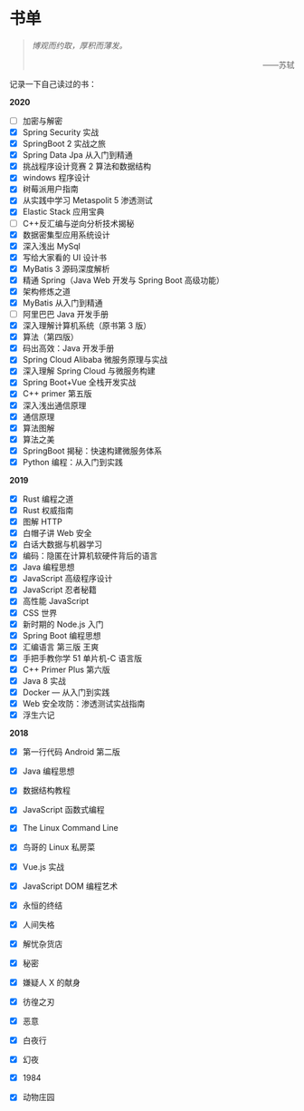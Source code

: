 # 书单


> _博观而约取，厚积而薄发。_
>
> <p style="text-align: right">——苏轼</p>

记录一下自己读过的书：

**2020**

- [ ] 加密与解密
- [x] Spring Security 实战
- [x] SpringBoot 2 实战之旅
- [x] Spring Data Jpa 从入门到精通
- [x] 挑战程序设计竞赛 2 算法和数据结构
- [x] windows 程序设计
- [x] 树莓派用户指南
- [x] 从实践中学习 Metaspolit 5 渗透测试
- [x] Elastic Stack 应用宝典
- [ ] C++反汇编与逆向分析技术揭秘
- [x] 数据密集型应用系统设计
- [x] 深入浅出 MySql
- [x] 写给大家看的 UI 设计书
- [x] MyBatis 3 源码深度解析
- [x] 精通 Spring（Java Web 开发与 Spring Boot 高级功能）
- [x] 架构修炼之道
- [x] MyBatis 从入门到精通
- [ ] 阿里巴巴 Java 开发手册
- [x] 深入理解计算机系统（原书第 3 版）
- [x] 算法（第四版）
- [x] 码出高效：Java 开发手册
- [x] Spring Cloud Alibaba 微服务原理与实战
- [x] 深入理解 Spring Cloud 与微服务构建
- [x] Spring Boot+Vue 全栈开发实战
- [x] C++ primer 第五版
- [x] 深入浅出通信原理
- [x] 通信原理
- [x] 算法图解
- [x] 算法之美
- [x] SpringBoot 揭秘：快速构建微服务体系
- [x] Python 编程：从入门到实践

**2019**

- [x] Rust 编程之道
- [x] Rust 权威指南
- [x] 图解 HTTP
- [x] 白帽子讲 Web 安全
- [x] 白话大数据与机器学习
- [x] 编码：隐匿在计算机软硬件背后的语言
- [x] Java 编程思想
- [x] JavaScript 高级程序设计
- [x] JavaScript 忍者秘籍
- [x] 高性能 JavaScript
- [x] CSS 世界
- [x] 新时期的 Node.js 入门
- [x] Spring Boot 编程思想
- [x] 汇编语言 第三版 王爽
- [x] 手把手教你学 51 单片机-C 语言版
- [x] C++ Primer Plus 第六版
- [x] Java 8 实战
- [x] Docker — 从入门到实践
- [x] Web 安全攻防：渗透测试实战指南
- [x] 浮生六记

**2018**

- [x] 第一行代码 Android 第二版
- [x] Java 编程思想
- [x] 数据结构教程
- [x] JavaScript 函数式编程
- [x] The Linux Command Line
- [x] 鸟哥的 Linux 私房菜
- [x] Vue.js 实战
- [x] JavaScript DOM 编程艺术
- [x] 永恒的终结
- [x] 人间失格
- [x] 解忧杂货店
- [x] 秘密
- [x] 嫌疑人 X 的献身
- [x] 彷徨之刃
- [x] 恶意
- [x] 白夜行
- [x] 幻夜
- [x] 1984
- [x] 动物庄园

